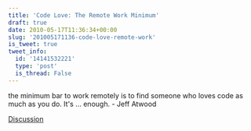 ```yaml
---
title: 'Code Love: The Remote Work Minimum'
draft: true
date: 2010-05-17T11:36:34+00:00
slug: '201005171136-code-love-remote-work'
is_tweet: true
tweet_info:
  id: '14141532221'
  type: 'post'
  is_thread: False
---
```




the minimum bar to work remotely is to find someone who loves code as much as you do. It's … enough. - Jeff Atwood

[Discussion](https://x.com/sytelus/status/14141532221)
